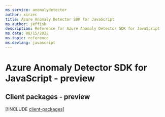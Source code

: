 ```yaml
---
ms.service: anomalydetector
author: xirzec
title: Azure Anomaly Detector SDK for JavaScript
ms.author: jeffish
description: Reference for Azure Anomaly Detector SDK for JavaScript
ms.data: 08/15/2022
ms.topic: reference
ms.devlang: javascript
---
```

# Azure Anomaly Detector SDK for JavaScript - preview

## Client packages - preview
[!INCLUDE [client-packages](anomaly-detector-client-index.md)]